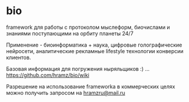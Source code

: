 # bio
framework для работы c протоколом мыслеформ, биочислами и знаниями поступающими на орбиту планеты 24/7

Применение - биоинформатика + наука, цифровые голографические нейросети, аналитические рекламные lifestyle технологии конверсии клиентов.

Базовая информация для погружения ныряльщиков :) ... https://github.com/hramz/bio/wiki

Разрешение на использование frameworkа в коммерческих целях можно получить запросом на hramzru@mail.ru
